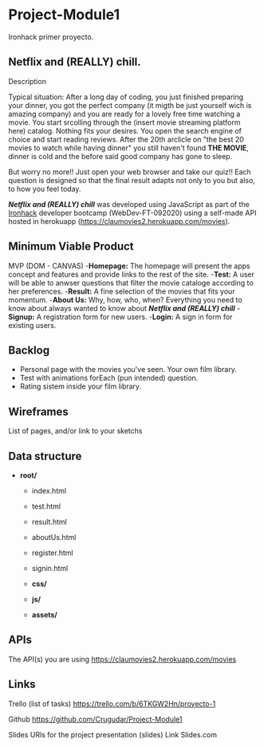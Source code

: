 # Project-Module1
Ironhack primer proyecto.

## Netflix and (REALLY) chill.
Description

Typical situation: After a long day of coding, you just finished preparing your dinner, you got the perfect company (it migth be just yourself wich is amazing company) and you are ready for a lovely free time watching a movie. You start srcolling through the (insert movie streaming platform here) catalog. Nothing fits your desires. You open the search engine of choice and start reading reviews. After the 20th arclicle on "the best 20 movies to watch while having dinner" you still haven't found **THE MOVIE**, dinner is cold and the before said good company has gone to sleep.

But worry no more!! Just open your web browser and take our quiz!! Each question is designed so that the final result adapts not only to you but also, to how you feel today. 

***Netflix and (REALLY) chill***  was developed using JavaScript as part of the [Ironhack](https://www.ironhack.com/) developer bootcamp (WebDev-FT-092020) using a self-made API hosted in herokuapp (https://claumovies2.herokuapp.com/movies).

## Minimum Viable Product

MVP (DOM - CANVAS)
-__Homepage:__ The homepage will present the apps concept and features and provide links to the rest of the site.
-__Test:__ A user will be able to anwser questions that filter the movie cataloge according to her preferences.
-__Result:__ A fine selection of the movies that fits your momentum.
-__About Us:__ Why, how, who, when? Everything you need to know about always wanted to know about ***Netflix and (REALLY) chill*** 
-__Signup:__ A registration form for new users.
-__Login:__ A sign in form for existing users.

## Backlog
- Personal page with the movies you've seen. Your own film library.
- Test with animations forEach (pun intended) question.
- Rating sistem inside your film library.

## Wireframes
List of pages, and/or link to your sketchs

## Data structure
- **root/**
     - index.html
     - test.html
     - result.html
     - aboutUs.html
     - register.html
     - signin.html
     - **css/**
         
     - **js/**
          
     - **assets/**
          


## APIs
The API(s) you are using
https://claumovies2.herokuapp.com/movies

## Links
Trello (list of tasks)
https://trello.com/b/6TKGW2Hn/proyecto-1

Github
https://github.com/Crugudar/Project-Module1

Slides
URls for the project presentation (slides) Link Slides.com
